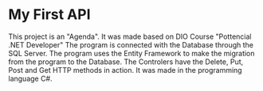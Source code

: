 # My First API

This project is an "Agenda". It was made based on DIO Course "Pottencial .NET Developer"
The program is connected with the Database through the SQL Server.
The program uses the Entity Framework to make the migration from the program to the Database.
The Controlers have the Delete, Put, Post and Get HTTP methods in action.
It was made in the programming language C#.
